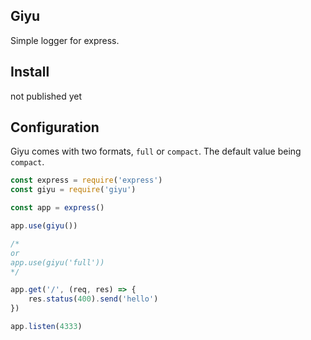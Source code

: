 ## Giyu

Simple logger for express.

## Install

not published yet

## Configuration

Giyu comes with two formats, `full` or `compact`. The default value being `compact`.

```javascript
const express = require('express')
const giyu = require('giyu')

const app = express()

app.use(giyu())

/*
or
app.use(giyu('full'))
*/

app.get('/', (req, res) => {
    res.status(400).send('hello')
})

app.listen(4333)
```
